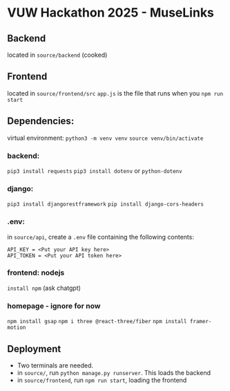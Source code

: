 # VUW Hackathon 2025 - MuseLinks

## Backend
located in `source/backend` (cooked)

## Frontend
located in `source/frontend/src`
`app.js` is the file that runs when you `npm run start`



## Dependencies:
virtual environment:
`python3 -m venv venv`
`source venv/bin/activate`

### backend:
`pip3 install requests`
`pip3 install dotenv` or `python-dotenv`

### django:
`pip3 install djangorestframework` 
`pip install django-cors-headers`

### .env:
in `source/api`, create a `.env` file containing the following contents:
```
API_KEY = <Put your API key here>
API_TOKEN = <Put your API token here>
```

### frontend: nodejs
`install npm` (ask chatgpt)

### homepage - ignore for now
`npm install gsap`
`npm i three @react-three/fiber`
`npm install framer-motion`

## Deployment
- Two terminals are needed.
- in `source/`, run `python manage.py runserver`. This loads the backend
- in `source/frontend`, run `npm run start`, loading the frontend

